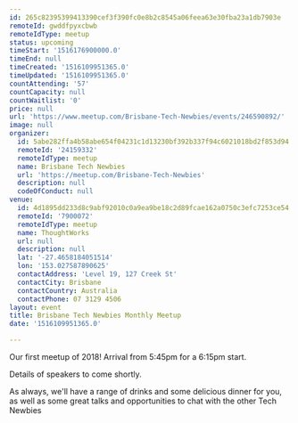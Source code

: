 ```yaml
---
id: 265c82395399413390cef3f390fc0e8b2c8545a06feea63e30fba23a1db7903e
remoteId: gwddfpyxcbwb
remoteIdType: meetup
status: upcoming
timeStart: '1516176900000.0'
timeEnd: null
timeCreated: '1516109951365.0'
timeUpdated: '1516109951365.0'
countAttending: '57'
countCapacity: null
countWaitlist: '0'
price: null
url: 'https://www.meetup.com/Brisbane-Tech-Newbies/events/246590892/'
image: null
organizer:
  id: 5abe282ffa4b58abe654f04231c1d13230bf392b337f94c6021018bd2f853d94
  remoteId: '24159332'
  remoteIdType: meetup
  name: Brisbane Tech Newbies
  url: 'https://meetup.com/Brisbane-Tech-Newbies'
  description: null
  codeOfConduct: null
venue:
  id: 4d1895dd233d8c9abf92010c0a9ea9be18c2d89fcae162a0750c3efc7253ce54
  remoteId: '7900072'
  remoteIdType: meetup
  name: ThoughtWorks
  url: null
  description: null
  lat: '-27.4658184051514'
  lon: '153.027587890625'
  contactAddress: 'Level 19, 127 Creek St'
  contactCity: Brisbane
  contactCountry: Australia
  contactPhone: 07 3129 4506
layout: event
title: Brisbane Tech Newbies Monthly Meetup
date: '1516109951365.0'

---
```

<p>Our first meetup of 2018! Arrival from 5:45pm for a 6:15pm start.</p> <p>Details of speakers to come shortly.</p> <p>As always, we'll have a range of drinks and some delicious dinner for you, as well as some great talks and opportunities to chat with the other Tech Newbies</p> 

